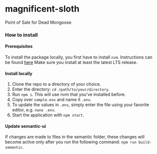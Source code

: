 # magnificent-sloth
Point of Sale for Dead Mongoose

### How to install

#### Prerequisites
To install the package locally, you first have to install `nvm`. Instructions can be found [here](https://github.com/nvm-sh/nvm)
Make sure you install at least the latest LTS release.

#### Install locally
1. Clone the repo to a directory of your choice.
1. Enter the directory: `cd /path/to/your/directory`.
1. Run `npm i`. This will use nvm that you've installed before.
1. Copy over `sample.env` and name it `.env`. 
1. To update the values in `.env`, simply enter the file using your favorite editor, e.g. `nano .env`.
1. Start the application with `npm start`.

#### Update semantic-ui
If changes are made to files in the semantic folder, these changes will become active only after you run the following command:
`npm run build-semantic`.